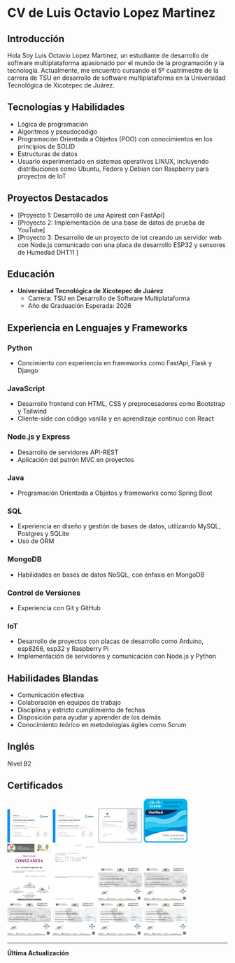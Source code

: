 # CV de Luis Octavio Lopez Martinez

## Introducción
Hola Soy Luis Octavio Lopez Martinez, un estudiante de desarrollo de software multiplataforma apasionado por el mundo de la programación y la tecnología. Actualmente, me encuentro cursando el 5º cuatrimestre de la carrera de TSU en desarrollo de software multiplataforma en la Universidad Tecnológica de Xicotepec de Juárez.


## Tecnologías y Habilidades
- Lógica de programación
- Algoritmos y pseudocódigo
- Programación Orientada a Objetos (POO) con conocimientos en los principios de SOLID
- Estructuras de datos
- Usuario experimentado en sistemas operativos LINUX, incluyendo distribuciones como Ubuntu, Fedora y Debian con Raspberry para proyectos de IoT

## Proyectos Destacados
- [Proyecto 1: Desarrollo de una Apirest con FastApi]
- [Proyecto 2: Implementación de una base de datos de prueba de YouTube]
- [Proyecto 3: Desarrollo de un proyecto de Iot creando un servidor web con Node.js comunicado con una placa de desarrollo ESP32 y sensores de Humedad DHT11 ]

## Educación
- **Universidad Tecnológica de Xicotepec de Juárez**
  - Carrera: TSU en Desarrollo de Software Multiplataforma
  - Año de Graduación Esperada: 2026

## Experiencia en Lenguajes y Frameworks  
### Python
- Concimiento con experiencia en frameworks como FastApi, Flask y Django

### JavaScript
- Desarrollo frontend con HTML, CSS y preprocesadores como Bootstrap y Tailwind
- Cliente-side con código vanilla y en aprendizaje continuo con React

### Node.js y Express
- Desarrollo de servidores API-REST
- Aplicación del patrón MVC en proyectos

### Java
- Programación Orientada a Objetos y frameworks como Spring Boot

### SQL
- Experiencia en diseño y gestión de bases de datos, utilizando MySQL, Postgres y SQLite
- Uso de ORM 

### MongoDB
- Habilidades en bases de datos NoSQL, con énfasis en MongoDB

### Control de Versiones
- Experiencia con Git y GitHub

### IoT
- Desarrollo de proyectos con placas de desarrollo como Arduino, esp8266, esp32 y Raspberry Pi
- Implementación de servidores y comunicación con Node.js y Python

## Habilidades Blandas
- Comunicación efectiva
- Colaboración en equipos de trabajo
- Disciplina y estricto cumplimiento de fechas
- Disposición para ayudar y aprender de los demás
- Conocimiento teórico en metodologías ágiles como Scrum

## Inglés
Nivel B2

## Certificados

<img src="/images/Cgit.png" alt="Certificado de Git" width="100">
<img src="/images/Cpr.png" alt="Certificado de Programación" width="100">
<img src="/images/Cpoo.png" alt="Certificado de Estructuras de Datos" width="100">
<img src="/images/Cnet.png" alt="Certificado de Redes" width="100">
<img src="/images/Csimp.png" alt="Certificado de Participación en un Simposio de Tecnología" width="100">
<img src="/images/Cen.png" alt="Certificado de Inglés" width="100">
<img src="/images/A1/A1-1.png" alt="Certificado de Ofimática A1" width="100">
<img src="/images/A2/A2-1.png" alt="Certificado de Ofimática A2" width="100">
<img src="/images/A3/A3-1.png" alt="Certificado de Ofimática A3" width="100">
<img src="/images/C1/C1-1.png" alt="Certificado de Ofimática C1" width="100">
<img src="/images/C2/C2-1.png" alt="Certificado de Ofimática C2" width="100">
<img src="/images/C3/C3-1.png" alt="Certificado de Ofimática C3" width="100">


<!-- ![Certificado de Node](/images/Cpoo.pdf) -->


---

**Última Actualización** 
